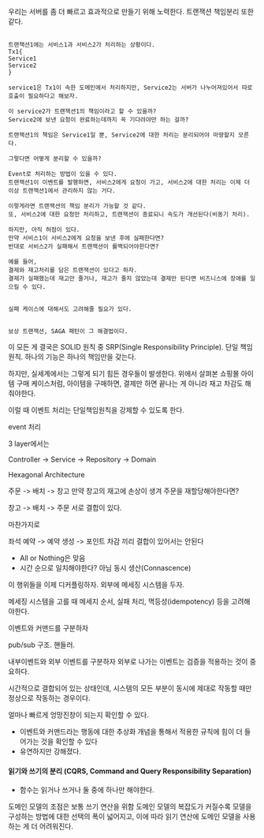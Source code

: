 

우리는 서버를 좀 더 빠르고 효과적으로 만들기 위해 노력한다.
트랜잭션 책임분리 또한 같다.


```

트랜잭션1에는 서비스1과 서비스2가 처리하는 상황이다.
Tx1{
Service1
Service2
}

service1은 Tx1이 속한 도메인에서 처리하지만, Service2는 서버가 나누어져있어서 따로 호출이 필요하다고 해보자.

이 service2가 트랜잭션1의 책임이라고 할 수 있을까?
Service2에 보낸 요청이 완료하는데까지 꼭 기다려야만 하는 걸까?

트랜잭션1의 책임은 Service1일 뿐, Service2에 대한 처리는 분리되어야 마땅할지 모른다.

그렇다면 어떻게 분리할 수 있을까?

Event로 처리하는 방법이 있을 수 있다.
트랜잭션1이 이벤트를 발행하면, 서비스2에게 요청이 가고, 서비스2에 대한 처리는 이제 더 이상 트랜잭션1에서 관리하지 않는 거다.

이렇게라면 트랜잭션의 책임 분리가 가능할 것 같다.
또, 서비스2에 대한 요청만 처리하고, 트랜잭션이 종료되니 속도가 개선된다(비동기 처리).

하지만, 아직 허점이 있다.
만약 서비스1이 서비스2에게 요청을 보낸 후에 실패한다면?
반대로 서비스2가 실패해서 트랜잭션이 롤백되어야한다면?

예를 들어,
결제와 재고처리를 담은 트랜잭션이 있다고 하자.
결제가 실패했는데 재고만 줄거나, 재고가 줄지 않았는데 결제만 된다면 비즈니스에 장애를 일으킬 수 있다.


실패 케이스에 대해서도 고려해줄 필요가 있다.


보상 트랜잭션, SAGA 패턴이 그 해결법이다.

```



이 모든 게 결국은 SOLID 원칙 중 SRP(Single Responsibility Principle). 단일 책임 원칙. 하나의 기능은 하나의 책임만을 갖는다.

하지만, 실세계에서는 그렇게 되기 힘든 경우들이 발생한다.
위에서 살펴본 쇼핑몰 아이템 구매 케이스처럼, 아이템을 구매하면, 결제만 하면 끝나는 게 아니라 재고 차감도 해줘야한다.

이럴 때 이벤트 처리는 단일책임원칙을 강제할 수 있도록 한다.

event 처리


3 layer에서는

Controller -> Service -> Repository -> Domain

Hexagonal Architecture



주문 -> 배치 -> 창고
만약 창고의 재고에 손상이 생겨 주문을 재할당해야한다면?

창고 -> 배치 -> 주문 서로 결합이 있다.

마찬가지로

좌석 예약 -> 예약 생성 -> 포인트 차감 끼리 결합이 있어서는 안된다

- All or Nothing은 맞음
- 시간 순으로 일치해야한다? 아님
  동시 생산(Connascence)


이 행위들을 이제 디커플링하자.
외부에 메세징 시스템을 두자.

메세징 시스템을 고를 때 메세지 순서, 실패 처리, 멱등성(idempotency) 등을 고려해야한다.


이벤트와 커맨드를 구분하자

pub/sub 구조. 핸들러.

내부이벤트와 외부 이벤트를 구분하자
외부로 나가는 이벤트는 검증을 적용하는 것이 중요하다.



시간적으로 결합되어 있는 상태인데, 시스템의 모든 부분이 동시에 제대로 작동할 때만 정상으로 작동하는 경우이다.

얼마나 빠르게 엉망진창이 되는지 확인할 수 있다.


- 이벤트와 커맨드라는 행동에 대한 추상화 개념을 통해서 적용한 규칙에 힘이 더 들어가는 것을 확인할 수 있다
- 유연하지만 강해졌다.

#### 읽기와 쓰기의 분리 (CQRS, Command and Query Responsibility Separation)

- 함수는 읽거나 쓰거나 둘 중에 하나만 해야한다.
  

도메인 모델의 초점은 보통 쓰기 연산을 위함
도메인 모델의 복잡도가 커질수록 모델을 구성하는 방법에 대한 선택의 폭이 넓어지고, 이에 따라 읽기 연산에 도메인 모델을 사용하는 게 더 어려워진다.
